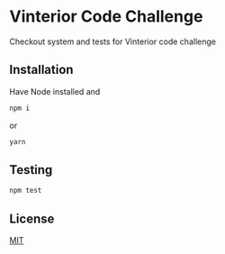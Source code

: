 # Vinterior Code Challenge

Checkout system and tests for Vinterior code challenge

## Installation

Have Node installed and

```bash
npm i
```
or 
```bash
yarn
```

## Testing

```bash
npm test
```

## License
[MIT](https://choosealicense.com/licenses/mit/)
